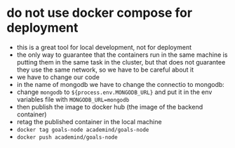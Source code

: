 # do not use docker compose for deployment

- this is a great tool for local development, not for deployment
- the only way to guarantee that the containers run in the same machine is putting them in the same task in the cluster, but that does not guarantee they use the same network, so we have to be careful about it
- we have to change our code
- in the name of mongodb we have to change the connectio to mongodb:
- change `mongodb` to `${process.env.MONGODB_URL}` and put it in the env variables file with `MONGODB_URL=mongodb`
- then publish the image to docker hub (the image of the backend container)
- retag the published container in the local machine
- `docker tag goals-node academind/goals-node`
- `docker push academind/goals-node`